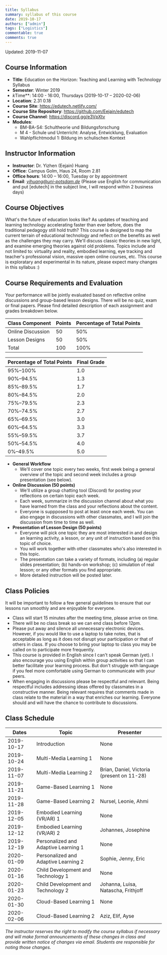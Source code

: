 ```yaml
---
title: Syllabus
summary: syllabus of this course
date: 2019-10-17
authors: ["admin"]
tags: ["Logistics"]
commentable: true
comments: true
---
```


Updated: 2019-11-07

## Course Information
- **Title**: Education on the Horizon: Teaching and Learning with Technology Syllabus
- **Semester**: Winter 2019
- *k*Time**: 14:00 - 16:00, Thursdays (2019-10-17 – 2020-02-06)
- **Location**: 2.31 0.18 
- **Course Site**: https://edutech.netlify.com/
- **Course Site Repository**: https://github.com/Eejain/edutech
- **Course Channel**: https://discord.gg/e3VpXtv
- **Modules**: 
    -   BM-BA-S4: Schultheorie und Bildungsforschung  
    -   M 4 - Schule und Unterricht: Analyse, Entwicklung, Evaluation 
    -   Wahlpflichtmodul 1: Bildung im schulischen Kontext  


## Instructor Information
- **Instructor**: Dr. Yizhen (Eejain) Huang 
- **Office**: Campus Golm, Haus 24, Room 2.81
- **Office hours**: 14:00 – 16:00, Tuesday or by appointment
- **Email**: *yihuang@uni-potsdam.de* (Please use English for communication and put [edutech] in the subject line, I will respond within 2 business days)

## Course Objectives
What's the future of education looks like? As updates of teaching and learning technology accelerating faster than ever before, does the traditional pedagogy still hold truth? This course is designed to map the current terrain of educational technology and reflect on the benefits as well as the challenges they may carry. We'll discuss classic theories in new light, and examine emerging theories against old problems. Topics include and not limited to: virtuality and reality, embodied learning, eye tracking and teacher's professional vision, massive open online courses, etc.
This course is exploratary and experimental in its nature, please expect many changes in this syllabus :)

## Course Requirements and Evaluation
Your performance will be jointly evaluated based on reflective online discussions and group-based lesson designs. There will be no quiz, exam or final papers. Please find detailed description of each assignment and grades breakdown below.



| Class Component          | Points   | Percentage of Total Points   |
| ------------------------ | -------- | ---------------------------- |
| Online Discussion        | 50       | 50%                          |
| Lesson Designs           | 50       | 50%                          |
| Total                    | 100      | 100%                         |


| Percentage of Total Points   | Final Grade   |
| ---------------------------- | ------------- |
| 95%–100%                     | 1.0           |
| 90%–94.5%                    | 1.3           |
| 85%–89.5%                    | 1.7           |
| 80%–84.5%                    | 2.0           |
| 75%–79.5%                    | 2.3           |
| 70%–74.5%                    | 2.7           |
| 65%–69.5%                    | 3.0           |
| 60%–64.5%                    | 3.3           |
| 55%–59.5%                    | 3.7           |
| 50%–54.5%                    | 4.0           |
| 0%–49.5%                     | 5.0           |

- **General Workflow**
    - We'll cover one topic every two weeks, first week being a general overview of the topic and second week includes a group presentation (see below). 
- **Online Discussion (50 points)**  
    - We'll utilize a group chatting tool (Discord) for posting your reflections on certain topic each week.  
    - Each week, summarize in the discussion channel about what you have learned from the class and your reflections about the content.  
    - Everyone is suppposed to post at least once each week. You can also engage in discussions with other classmates, and I will join the discussion from time to time as well. 
- **Presentation of Lesson Design (50 points)**
    - Everyone will pick one topic they are most interested in and design an learning activity, a lesson, or any unit of instruction based on this topic of choice. 
    - You will work together with other classmates who's also interested in this topic. 
    - The presentation can take a variety of formats, including (a) regular slides presentation; (b) hands-on workshop; (c) simulation of real lesson; or any other formats you find appropriate. 
    - More detailed instruction will be posted later. 

## Class Policies
It will be important to follow a few general guidelines to ensure that our lessons run smoothly and are enjoyable for everyone.  

- Class will start 15 minutes after the meeting time, please arrive on time.
- There will be no class break so we can end class before 12pm. 
- Please put away and silence all unnecessary electronic devices. However, if you would like to use a laptop to take notes, that is acceptable as long as it does not disrupt your participation or that of others in class. If you choose to bring your laptop to class you may be called on to participate more frequently. 
- This course is provided in English since I can't speak German (yet). I also encourage you using English within group activities so that I can better facilitate your learning process. But don't struggle with language if you feel more comfortable using German to communicate with your peers.
- When engaging in discussions please be respectful and relevant. Being respectful includes addressing ideas offered by classmates in a constructive manner. Being relevant requires that comments made in class relate to the material in a way that enriches our learning. Everyone should and will have the chance to contribute to discussions. 


## Class Schedule

| Dates                 | Topic                                | Presenter                                  |
| --------------------- | ----------------------------------   | ---------                                  |
| 2019-10-17            | Introduction                         | None                                       |
| 2019-10-24            | Multi-Media Learning 1               | None                                       |
| 2019-11-07            | Multi-Media Learning 2               | Brian, Daniel, Victoria (present on 11-28) |
| 2019-11-21            | Game-Based Learning 1                | None                                       |
| 2019-11-28            | Game-Based Learning 2                | Nursel, Leonie, Ahmi                       |
| 2019-12-05            | Embodied Learning (VR/AR) 1          | None                                       |
| 2019-12-12            | Embodied Learning (VR/AR) 2          | Johannes, Josephine                        |
| 2019-12-19            | Personalized and Adaptive Learning 1 | None                                       |
| 2020-01-09            | Personalized and Adaptive Learning 2 | Sophie, Jenny, Eric                        |
| 2020-01-16            | Child Development and Technology 1   | None                                       |
| 2020-01-23            | Child Development and Technology 2   | Johanna, Luisa, Natascha, Frithjoff        |
| 2020-01-30            | Cloud-Based Learning 1               | None                                       |
| 2020-02-06            | Cloud-Based Learning 2               | Aziz, Elif, Ayse                           |





*The instructor reserves the right to modify the course syllabus if necessary and will make formal announcements of these changes in class and provide written notice of changes via email. Students are responsible for noting those changes.*





